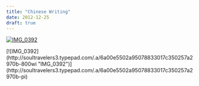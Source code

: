 ```yaml
---
title: "Chinese Writing"
date: 2012-12-25
draft: true
---
```


[![IMG_0392](https://soultravelers3.typepad.com/.a/6a00e5502a95078833017d3f3134ac970c-200wi "IMG_0392")](http://soultravelers3.typepad.com/.a/6a00e5502a95078833017d3f3134ac970c-pi)  
  
  
  
  
  
  
  
  
  

<!--more--> [![IMG_0392](http://soultravelers3.typepad.com/.a/6a00e5502a95078833017c350257a2970b-800wi "IMG_0392")](http://soultravelers3.typepad.com/.a/6a00e5502a95078833017c350257a2970b-pi)

